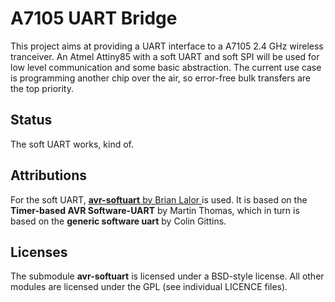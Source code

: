 # A7105 UART Bridge

This project aims at providing a UART interface to a A7105 2.4 GHz wireless
tranceiver. An Atmel Attiny85 with a soft UART and soft SPI will be used
for low level communication and some basic abstraction. The current use
case is programming another chip over the air, so error-free bulk transfers
are the top priority.

## Status
The soft UART works, kind of.

## Attributions
For the soft UART, [**avr-softuart** by Brian Lalor
](https://github.com/blalor/avr-softuart) is used. It is based on the
**Timer-based AVR Software-UART** by Martin Thomas, which in turn is based
on the **generic software uart** by Colin Gittins.

## Licenses
The submodule **avr-softuart** is licensed under a BSD-style license. All
other modules are licensed under the GPL (see individual LICENCE files).
